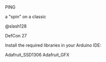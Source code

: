 PING

a "spin" on a classic

@slash128

DefCon 27

Install the required libraries in your Arduino IDE:

Adafruit_SSD1306
Adafruit_GFX